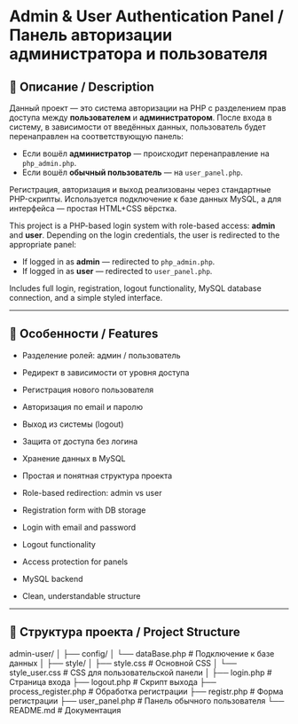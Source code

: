 # Admin & User Authentication Panel / Панель авторизации администратора и пользователя

## 📌 Описание / Description

Данный проект — это система авторизации на PHP с разделением прав доступа между **пользователем** и **администратором**. После входа в систему, в зависимости от введённых данных, пользователь будет перенаправлен на соответствующую панель:

- Если вошёл **администратор** — происходит перенаправление на `php_admin.php`.
- Если вошёл **обычный пользователь** — на `user_panel.php`.

Регистрация, авторизация и выход реализованы через стандартные PHP-скрипты. Используется подключение к базе данных MySQL, а для интерфейса — простая HTML+CSS вёрстка.

This project is a PHP-based login system with role-based access: **admin** and **user**. Depending on the login credentials, the user is redirected to the appropriate panel:

- If logged in as **admin** — redirected to `php_admin.php`.
- If logged in as **user** — redirected to `user_panel.php`.

Includes full login, registration, logout functionality, MySQL database connection, and a simple styled interface.

---

## 🔐 Особенности / Features

- Разделение ролей: админ / пользователь
- Редирект в зависимости от уровня доступа
- Регистрация нового пользователя
- Авторизация по email и паролю
- Выход из системы (logout)
- Защита от доступа без логина
- Хранение данных в MySQL
- Простая и понятная структура проекта

- Role-based redirection: admin vs user
- Registration form with DB storage
- Login with email and password
- Logout functionality
- Access protection for panels
- MySQL backend
- Clean, understandable structure

---

## 📂 Структура проекта / Project Structure

admin-user/
│
├── config/
│ └── dataBase.php # Подключение к базе данных
│
├── style/
│ ├── style.css # Основной CSS
│ └── style_user.css # CSS для пользовательской панели
│
├── login.php # Страница входа
├── logout.php # Скрипт выхода
├── process_register.php # Обработка регистрации
├── registr.php # Форма регистрации
├── user_panel.php # Панель обычного пользователя
└── README.md # Документация
